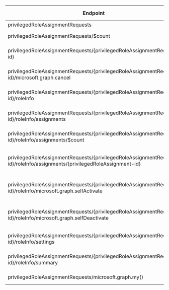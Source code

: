 | Endpoint | v1.0 | V1.0-Url | v1.0-Methods | beta | Beta-Url | Beta-Methods | Path | Root | Children | Segment |
| ----------| ----------| ----------| ----------| ----------| ----------| ----------| ----------| ----------| ----------| ----------|
| privilegedRoleAssignmentRequests| False| | | True| https://graph.microsoft.com/beta/privilegedRoleAssignmentRequests| Get Post| privilegedRoleAssignmentRequests| privilegedRoleAssignmentRequests| 3| privilegedRoleAssignmentRequests|
| privilegedRoleAssignmentRequests/$count| False| | | True| https://graph.microsoft.com/beta/privilegedRoleAssignmentRequests/$count| Get| privilegedRoleAssignmentRequests $count| privilegedRoleAssignmentRequests| 0| $count|
| privilegedRoleAssignmentRequests/{privilegedRoleAssignmentRequest-id}| False| | | True| https://graph.microsoft.com/beta/privilegedRoleAssignmentRequests/{privilegedRoleAssignmentRequest-id}| Get Patch Delete| privilegedRoleAssignmentRequests {privilegedRoleAssignmentRequest-id}| privilegedRoleAssignmentRequests| 2| {privilegedRoleAssignmentRequest-id}|
| privilegedRoleAssignmentRequests/{privilegedRoleAssignmentRequest-id}/microsoft.graph.cancel| False| | | True| https://graph.microsoft.com/beta/privilegedRoleAssignmentRequests/{privilegedRoleAssignmentRequest-id}/microsoft.graph.cancel| Post| privilegedRoleAssignmentRequests {privilegedRoleAssignmentRequest-id} microsoft.graph.cancel| privilegedRoleAssignmentRequests| 0| microsoft.graph.cancel|
| privilegedRoleAssignmentRequests/{privilegedRoleAssignmentRequest-id}/roleInfo| False| | | True| https://graph.microsoft.com/beta/privilegedRoleAssignmentRequests/{privilegedRoleAssignmentRequest-id}/roleInfo| Get Patch Delete| privilegedRoleAssignmentRequests {privilegedRoleAssignmentRequest-id} roleInfo| privilegedRoleAssignmentRequests| 5| roleInfo|
| privilegedRoleAssignmentRequests/{privilegedRoleAssignmentRequest-id}/roleInfo/assignments| False| | | True| https://graph.microsoft.com/beta/privilegedRoleAssignmentRequests/{privilegedRoleAssignmentRequest-id}/roleInfo/assignments| Get| privilegedRoleAssignmentRequests {privilegedRoleAssignmentRequest-id} roleInfo assignments| privilegedRoleAssignmentRequests| 2| assignments|
| privilegedRoleAssignmentRequests/{privilegedRoleAssignmentRequest-id}/roleInfo/assignments/$count| False| | | True| https://graph.microsoft.com/beta/privilegedRoleAssignmentRequests/{privilegedRoleAssignmentRequest-id}/roleInfo/assignments/$count| Get| privilegedRoleAssignmentRequests {privilegedRoleAssignmentRequest-id} roleInfo assignments $count| privilegedRoleAssignmentRequests| 0| $count|
| privilegedRoleAssignmentRequests/{privilegedRoleAssignmentRequest-id}/roleInfo/assignments/{privilegedRoleAssignment-id}| False| | | True| https://graph.microsoft.com/beta/privilegedRoleAssignmentRequests/{privilegedRoleAssignmentRequest-id}/roleInfo/assignments/{privilegedRoleAssignment-id}| Get| privilegedRoleAssignmentRequests {privilegedRoleAssignmentRequest-id} roleInfo assignments {privilegedRoleAssignment-id}| privilegedRoleAssignmentRequests| 0| {privilegedRoleAssignment-id}|
| privilegedRoleAssignmentRequests/{privilegedRoleAssignmentRequest-id}/roleInfo/microsoft.graph.selfActivate| False| | | True| https://graph.microsoft.com/beta/privilegedRoleAssignmentRequests/{privilegedRoleAssignmentRequest-id}/roleInfo/microsoft.graph.selfActivate| Post| privilegedRoleAssignmentRequests {privilegedRoleAssignmentRequest-id} roleInfo microsoft.graph.selfActivate| privilegedRoleAssignmentRequests| 0| microsoft.graph.selfActivate|
| privilegedRoleAssignmentRequests/{privilegedRoleAssignmentRequest-id}/roleInfo/microsoft.graph.selfDeactivate| False| | | True| https://graph.microsoft.com/beta/privilegedRoleAssignmentRequests/{privilegedRoleAssignmentRequest-id}/roleInfo/microsoft.graph.selfDeactivate| Post| privilegedRoleAssignmentRequests {privilegedRoleAssignmentRequest-id} roleInfo microsoft.graph.selfDeactivate| privilegedRoleAssignmentRequests| 0| microsoft.graph.selfDeactivate|
| privilegedRoleAssignmentRequests/{privilegedRoleAssignmentRequest-id}/roleInfo/settings| False| | | True| https://graph.microsoft.com/beta/privilegedRoleAssignmentRequests/{privilegedRoleAssignmentRequest-id}/roleInfo/settings| Get Patch Delete| privilegedRoleAssignmentRequests {privilegedRoleAssignmentRequest-id} roleInfo settings| privilegedRoleAssignmentRequests| 0| settings|
| privilegedRoleAssignmentRequests/{privilegedRoleAssignmentRequest-id}/roleInfo/summary| False| | | True| https://graph.microsoft.com/beta/privilegedRoleAssignmentRequests/{privilegedRoleAssignmentRequest-id}/roleInfo/summary| Get Patch Delete| privilegedRoleAssignmentRequests {privilegedRoleAssignmentRequest-id} roleInfo summary| privilegedRoleAssignmentRequests| 0| summary|
| privilegedRoleAssignmentRequests/microsoft.graph.my()| False| | | True| https://graph.microsoft.com/beta/privilegedRoleAssignmentRequests/microsoft.graph.my()| Get| privilegedRoleAssignmentRequests microsoft.graph.my()| privilegedRoleAssignmentRequests| 0| microsoft.graph.my()|
